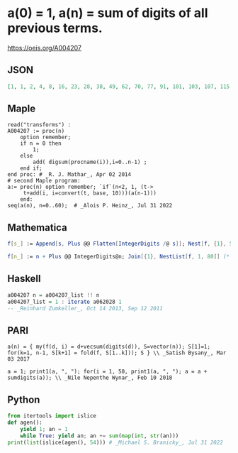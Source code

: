 # a\(0\) \= 1, a\(n\) \= sum of digits of all previous terms\.
https://oeis.org/A004207
## JSON
```JSON
[1, 1, 2, 4, 8, 16, 23, 28, 38, 49, 62, 70, 77, 91, 101, 103, 107, 115, 122, 127, 137, 148, 161, 169, 185, 199, 218, 229, 242, 250, 257, 271, 281, 292, 305, 313, 320, 325, 335, 346, 359, 376, 392, 406, 416, 427, 440, 448, 464, 478, 497, 517, 530, 538]
```
## Maple
```Maple
read("transforms") :
A004207 := proc(n)
    option remember;
    if n = 0 then
        1;
    else
        add( digsum(procname(i)),i=0..n-1) ;
    end if;
end proc: # _R. J. Mathar_, Apr 02 2014
# second Maple program:
a:= proc(n) option remember; `if`(n<2, 1, (t->
     t+add(i, i=convert(t, base, 10)))(a(n-1)))
    end:
seq(a(n), n=0..60);  # _Alois P. Heinz_, Jul 31 2022
```
## Mathematica
```Mathematica
f[s_] := Append[s, Plus @@ Flatten[IntegerDigits /@ s]]; Nest[f, {1}, 55] (* _Robert G. Wilson v_, May 26 2006 *)
```
```Mathematica
f[n_] := n + Plus @@ IntegerDigits@n; Join[{1}, NestList[f, 1, 80]] (* _Alonso del Arte_, May 27 2006 *)
```
## Haskell
```Haskell
a004207 n = a004207_list !! n
a004207_list = 1 : iterate a062028 1
-- _Reinhard Zumkeller_, Oct 14 2013, Sep 12 2011
```
## PARI
```PARI
a(n) = { my(f(d, i) = d+vecsum(digits(d)), S=vector(n)); S[1]=1; for(k=1, n-1, S[k+1] = fold(f, S[1..k])); S } \\ _Satish Bysany_, Mar 03 2017
```
```PARI
a = 1; print1(a, ", "); for(i = 1, 50, print1(a, ", "); a = a + sumdigits(a)); \\ _Nile Nepenthe Wynar_, Feb 10 2018
```
## Python
```Python
from itertools import islice
def agen():
    yield 1; an = 1
    while True: yield an; an += sum(map(int, str(an)))
print(list(islice(agen(), 54))) # _Michael S. Branicky_, Jul 31 2022
```

